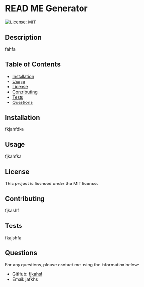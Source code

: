 
  # READ ME Generator
  [![License: MIT](https://img.shields.io/badge/License-MIT-green.svg)](https://opensource.org/licenses/MIT)

  ## Description
  fahfa

  ## Table of Contents
  - [Installation](#installation)
  - [Usage](#usage)
  - [License](#license)    
  - [Contributing](#contributing)
  - [Tests](#tests)
  - [Questions](#questions)

  ## Installation
  fkjahfdka

  ## Usage
  fjkahfka

  ## License
  This project is licensed under the MIT license.

  ## Contributing
  fjkashf

  ## Tests
  fkajshfa

  ## Questions
  For any questions, please contact me using the information below:

  - GitHub: [fjkahsf](https://github.com/fjkahsf)
  - Email: jafkhs
